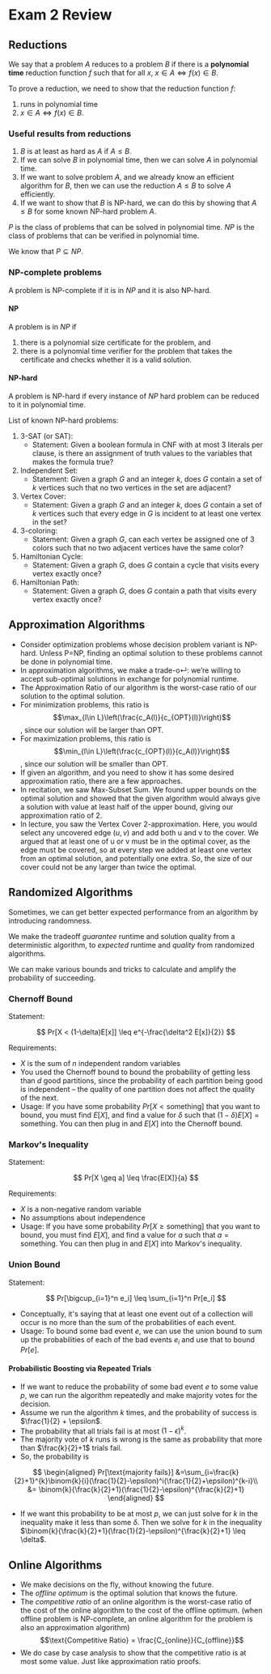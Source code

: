 # Exam 2 Review

## Reductions

We say that a problem $A$ reduces to a problem $B$ if there is a **polynomial time** reduction function $f$ such that for all $x$, $x \in A \iff f(x) \in B$.

To prove a reduction, we need to show that the reduction function $f$:

1. runs in polynomial time
2. $x \in A \iff f(x) \in B$.

### Useful results from reductions

1. $B$ is at least as hard as $A$ if $A \leq B$.
2. If we can solve $B$ in polynomial time, then we can solve $A$ in polynomial time.
3. If we want to solve problem $A$, and we already know an efficient algorithm for $B$, then we can use the reduction $A \leq B$ to solve $A$ efficiently.
4. If we want to show that $B$ is NP-hard, we can do this by showing that $A \leq B$ for some known NP-hard problem $A$.

$P$ is the class of problems that can be solved in polynomial time. $NP$ is the class of problems that can be verified in polynomial time.

We know that $P \subseteq NP$.

### NP-complete problems

A problem is NP-complete if it is in $NP$ and it is also NP-hard.

#### NP

A problem is in $NP$ if 

1. there is a polynomial size certificate for the problem, and
2. there is a polynomial time verifier for the problem that takes the certificate and checks whether it is a valid solution.

#### NP-hard

A problem is NP-hard if every instance of $NP$ hard problem can be reduced to it in polynomial time.

List of known NP-hard problems:

1. 3-SAT (or SAT):
   - Statement: Given a boolean formula in CNF with at most 3 literals per clause, is there an assignment of truth values to the variables that makes the formula true?
2. Independent Set:
   - Statement: Given a graph $G$ and an integer $k$, does $G$ contain a set of $k$ vertices such that no two vertices in the set are adjacent?
3. Vertex Cover:
   - Statement: Given a graph $G$ and an integer $k$, does $G$ contain a set of $k$ vertices such that every edge in $G$ is incident to at least one vertex in the set?
4. 3-coloring:
   - Statement: Given a graph $G$, can each vertex be assigned one of 3 colors such that no two adjacent vertices have the same color?
5. Hamiltonian Cycle:
   - Statement: Given a graph $G$, does $G$ contain a cycle that visits every vertex exactly once?
6. Hamiltonian Path:
   - Statement: Given a graph $G$, does $G$ contain a path that visits every vertex exactly once?

## Approximation Algorithms

- Consider optimization problems whose decision problem variant is NP-hard. Unless P=NP, finding an optimal solution to these problems cannot be done in polynomial time.
- In approximation algorithms, we make a trade-o↵: we’re willing to accept sub-optimal solutions in exchange for polynomial runtime.
- The Approximation Ratio of our algorithm is the worst-case ratio of our solution to the optimal solution.
- For minimization problems, this ratio is $$\max_{l\in L}\left(\frac{c_A(l)}{c_{OPT}(l)}\right)$$, since our solution will be larger than OPT.
- For maximization problems, this ratio is $$\min_{l\in L}\left(\frac{c_{OPT}(l)}{c_A(l)}\right)$$, since our solution will be smaller than OPT.
- If given an algorithm, and you need to show it has some desired approximation ratio, there are a few approaches.
- In recitation, we saw Max-Subset Sum. We found upper bounds on the optimal solution and showed that the given algorithm would always give a solution with value at least half of the upper bound, giving our approximation ratio of 2.
- In lecture, you saw the Vertex Cover 2-approximation. Here, you would select any uncovered edge $(u, v)$ and add both u and v to the cover. We argued that at least one of u or v must be in the optimal cover, as the edge must be covered, so at every step we added at least one vertex from an optimal solution, and potentially one extra. So, the size of our cover could not be any larger than twice the optimal.

## Randomized Algorithms

Sometimes, we can get better expected performance from an algorithm by introducing randomness.

We make the tradeoff _guarantee_ runtime and solution quality from a deterministic algorithm, to _expected_ runtime and _quality_ from randomized algorithms.

We can make various bounds and tricks to calculate and amplify the probability of succeeding.

### Chernoff Bound

Statement:

$$
Pr[X < (1-\delta)E[x]] \leq e^{-\frac{\delta^2 E[x]}{2}}
$$

Requirements:

- $X$ is the sum of $n$ independent random variables
- You used the Chernoff bound to bound the probability of getting less than $d$ good partitions, since the probability of each partition being good is independent – the quality of one partition does not affect the quality of the next.
- Usage: If you have some probability $Pr[X < \text{something}]$ that you want to bound, you must find $E[X]$, and find a value for $\delta$ such that $(1-\delta)E[X] = \text{something}$. You can then plug in and $E[X]$ into the Chernoff bound.

### Markov's Inequality

Statement:

$$
Pr[X \geq a] \leq \frac{E[X]}{a}
$$

Requirements:

- $X$ is a non-negative random variable
- No assumptions about independence
- Usage: If you have some probability $Pr[X \geq \text{something}]$ that you want to bound, you must find $E[X]$, and find a value for $a$ such that $a = \text{something}$. You can then plug in and $E[X]$ into Markov's inequality.

### Union Bound

Statement:

$$
Pr[\bigcup_{i=1}^n e_i] \leq \sum_{i=1}^n Pr[e_i]
$$

- Conceptually, it's saying that at least one event out of a collection will occur is no more than the sum of the probabilities of each event.
- Usage: To bound some bad event $e$, we can use the union bound to sum up the probabilities of each of the bad events $e_i$ and use that to bound $Pr[e]$.

#### Probabilistic Boosting via Repeated Trials

- If we want to reduce the probability of some bad event $e$ to some value $p$, we can run the algorithm repeatedly and make majority votes for the decision.
- Assume we run the algorithm $k$ times, and the probability of success is $\frac{1}{2} + \epsilon$.
- The probability that all trials fail is at most $(1-\epsilon)^k$.
- The majority vote of $k$ runs is wrong is the same as probability that more than $\frac{k}{2}+1$ trials fail.
- So, the probability is 

$$
\begin{aligned}
Pr[\text{majority fails}] &=\sum_{i=\frac{k}{2}+1}^{k}\binom{k}{i}(\frac{1}{2}-\epsilon)^i(\frac{1}{2}+\epsilon)^{k-i}\\
&= \binom{k}{\frac{k}{2}+1}(\frac{1}{2}-\epsilon)^{\frac{k}{2}+1}
\end{aligned}
$$


- If we want this probability to be at most $p$, we can just solve for $k$ in the inequality make it less than some $\delta$. Then we solve for $k$ in the inequality $\binom{k}{\frac{k}{2}+1}(\frac{1}{2}-\epsilon)^{\frac{k}{2}+1} \leq \delta$.

## Online Algorithms

- We make decisions on the fly, without knowing the future.
- The _offline optimum_ is the optimal solution that knows the future.
- The _competitive ratio_ of an online algorithm is the worst-case ratio of the cost of the online algorithm to the cost of the offline optimum. (when offline problem is NP-complete, an online algorithm for the problem is also an approximation algorithm) $$\text{Competitive Ratio} = \frac{C_{online}}{C_{offline}}$$
- We do case by case analysis to show that the competitive ratio is at most some value. Just like approximation ratio proofs.





